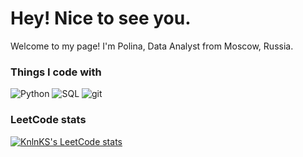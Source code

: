 # Hey! Nice to see you.

Welcome to my page!
I'm Polina, Data Analyst from  Moscow, Russia.

<h3>Things I code with</h3>
<p>
  <img alt="Python" src="https://upload.wikimedia.org/wikipedia/commons/thumb/f/f8/Python_logo_and_wordmark.svg/2560px-Python_logo_and_wordmark.svg.png" />  
  <img alt="SQL" src="https://seeklogo.com/images/P/postgre-sql-logo-600AD1A66B-seeklogo.com.png" />  
  <img alt="git" src="https://img.shields.io/badge/-Git-F05032?style=flat-square&logo=git&logoColor=white" />
  
</p>

### LeetCode stats
[![KnlnKS's LeetCode stats](https://leetcode-stats-six.vercel.app/api?username=pluf&theme=dark)](https://github.com/TanasevichPS/projects)
